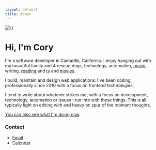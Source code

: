 ```yaml
---
layout: default
title: About
---
```


<div class="flex items-center justify-center w-full">
    <img class="max-w-xs w-full h-auto mb-1" src="/assets/img/avatar.webp" alt={{ site.name }} loading="lazy" />
</div>
<h1 class="text-xxl font-black -leading-tight tracking-normal dark:text-gray-200 md:text-3xl text-center">Hi, I'm Cory</h1>

I'm a software developer in Camarillo, California. I enjoy hanging out with my beautiful family and 4 rescue dogs, technology, automation, <a href="https://last.fm/user/cdme_" target="_blank" rel="noopener noreferrer">music</a>, writing, <a href="https://oku.club/user/cory" target="_blank" rel="noopener noreferrer">reading</a> and <a href="https://trakt.tv/users/cdransf" target="_blank" rel="noopener noreferrer">tv</a> and <a href="https://letterboxd.com/cdme" target="_blank" rel="noopener noreferrer">movies</a>.

I build, maintain and design web applications. I've been coding professionally since 2010 with a focus on frontend technologies.

I tend to write about whatever strikes me, with a focus on development, technology, automation or issues I run into with these things. This is all typically light on editing with and heavy on spur of the moment thoughts.

[You can also see what I'm doing now](/now).

<h3
    class="m-0 text-lg font-black leading-tight tracking-normal dark:text-gray-200 md:text-xl mb-2"
>
    Contact
</h3>

-   [Email](mailto:hi@coryd.dev)
-   [Calendar](https://savvycal.com/coryd)

